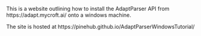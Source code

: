 <p>This is a website outlining how to install the AdaptParser API from https://adapt.mycroft.ai/ onto a windows machine.</p>
<p>The site is hosted at https://pinehub.github.io/AdaptParserWindowsTutorial/ </p>
